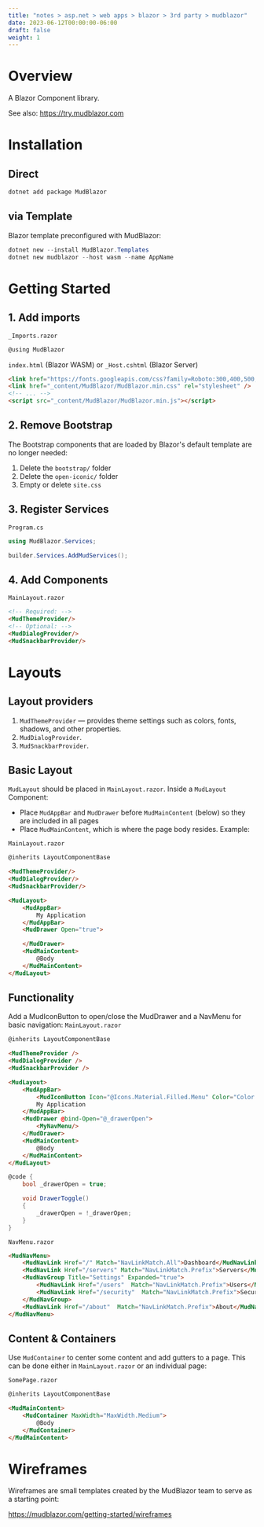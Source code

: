 ```yaml
---
title: "notes > asp.net > web apps > blazor > 3rd party > mudblazor"
date: 2023-06-12T00:00:00-06:00
draft: false
weight: 1
---
```


# Overview
A Blazor Component library.

See also:  https://try.mudblazor.com

# Installation
## Direct
```powershell
dotnet add package MudBlazor
```

## via Template
Blazor template preconfigured with MudBlazor:

```powershell
dotnet new --install MudBlazor.Templates
dotnet new mudblazor --host wasm --name AppName
```

# Getting Started
## 1. Add imports
`_Imports.razor`
```html
@using MudBlazor
```

`index.html` (Blazor WASM) or `_Host.cshtml` (Blazor Server)
```html
<link href="https://fonts.googleapis.com/css?family=Roboto:300,400,500,700&display=swap" rel="stylesheet" />
<link href="_content/MudBlazor/MudBlazor.min.css" rel="stylesheet" />
<!-- ... -->
<script src="_content/MudBlazor/MudBlazor.min.js"></script>
```

## 2. Remove Bootstrap
The Bootstrap components that are loaded by Blazor's default template are no longer needed:
1. Delete the `bootstrap/` folder
2. Delete the `open-iconic/` folder
3. Empty or delete `site.css`

## 3. Register Services
`Program.cs`
```cs
using MudBlazor.Services;

builder.Services.AddMudServices();
```

## 4. Add Components
`MainLayout.razor`
```html
<!-- Required: -->
<MudThemeProvider/>
<!-- Optional: -->
<MudDialogProvider/>
<MudSnackbarProvider/>
```

# Layouts
## Layout providers
1. `MudThemeProvider` — provides theme settings such as colors, fonts, shadows, and other properties.  
2. `MudDialogProvider`.
3. `MudSnackbarProvider`.

## Basic Layout
`MudLayout` should be placed in `MainLayout.razor`.  Inside a `MudLayout` Component:
- Place `MudAppBar` and `MudDrawer` before `MudMainContent` (below) so they are included in all pages
- Place `MudMainContent`, which is where the page body resides.  Example:

`MainLayout.razor`
```html
@inherits LayoutComponentBase

<MudThemeProvider/>
<MudDialogProvider/>
<MudSnackbarProvider/>

<MudLayout>
    <MudAppBar>
        My Application
    </MudAppBar>
    <MudDrawer Open="true">

    </MudDrawer>
    <MudMainContent>
        @Body
    </MudMainContent>
</MudLayout>
```

## Functionality
Add a MudIconButton to open/close the MudDrawer and a NavMenu for basic navigation:
`MainLayout.razor`
```html
@inherits LayoutComponentBase

<MudThemeProvider />
<MudDialogProvider />
<MudSnackbarProvider />

<MudLayout>
    <MudAppBar>
        <MudIconButton Icon="@Icons.Material.Filled.Menu" Color="Color.Inherit" Edge="Edge.Start" OnClick="@((e) => DrawerToggle())" />
        My Application
    </MudAppBar>
    <MudDrawer @bind-Open="@_drawerOpen">
        <MyNavMenu/>
    </MudDrawer>
    <MudMainContent>
        @Body
    </MudMainContent>
</MudLayout>
```
```cs
@code {
    bool _drawerOpen = true;

    void DrawerToggle()
    {
        _drawerOpen = !_drawerOpen;
    }
}
```

`NavMenu.razor`
```html
<MudNavMenu>
    <MudNavLink Href="/" Match="NavLinkMatch.All">Dashboard</MudNavLink>
    <MudNavLink Href="/servers" Match="NavLinkMatch.Prefix">Servers</MudNavLink>
    <MudNavGroup Title="Settings" Expanded="true">
        <MudNavLink Href="/users"  Match="NavLinkMatch.Prefix">Users</MudNavLink>
        <MudNavLink Href="/security"  Match="NavLinkMatch.Prefix">Security</MudNavLink>
    </MudNavGroup>
    <MudNavLink Href="/about"  Match="NavLinkMatch.Prefix">About</MudNavLink>
</MudNavMenu>
```

## Content & Containers
Use `MudContainer` to center some content and add gutters to a page.  This can be done either in `MainLayout.razor` or an individual page:

`SomePage.razor`
```html
@inherits LayoutComponentBase

<MudMainContent>
    <MudContainer MaxWidth="MaxWidth.Medium">
        @Body
    </MudContainer>
</MudMainContent>
```

# Wireframes
Wireframes are small templates created by the MudBlazor team to serve as a starting point:

https://mudblazor.com/getting-started/wireframes
